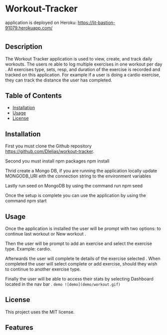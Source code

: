 # Workout-Tracker
application is deployed on Heroku: https://lit-bastion-91079.herokuapp.com/
# <Your-Project-Title>

## Description

The Workout Tracker application is used to view, create, and track daily workouts. The users re able to log multiple exercises in one workout per day . All exercises type, sets, resp, and duration of the exercise is recorded and tracked on this application. For example if a user is doing a cardio exercise, they can track the distance the user has completed.

## Table of Contents 


- [Installation](#installation)
- [Usage](#usage)
- [License](#license)

## Installation

First you must clone the Github repository https://github.com/Dlelias/workout-tracker.

Second you must install npm packages 
npm install

Thrid create a Mongo DB, if you are running the application locally update MONGODB_URI eith the connection string to the environment variables

Lastly run seed on MongoDB by using the command run npm seed 

Once the setup is complete you can use the application by using the command npm start

## Usage
Once the application is installed the user will be prompt with two options: to continue last workout or New workout .

Then the user will be prompt to add an exercise and select the exercise type. Example: cardio.

Afterwards the user will complete te details of the exercise selected . When completed the user will select complete or add exercise, should they wish to continue to another exercise type. 

Finally the user will be able to access their stats by selecting Dashboard located in the nav bar . 
    ```demo
    ![demo](demo/workout.gif)
    ```

## License
This project uses the MIT license.
## Features


